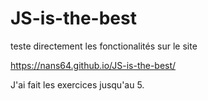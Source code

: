 # JS-is-the-best

teste directement les fonctionalités sur le site 

https://nans64.github.io/JS-is-the-best/

J'ai fait les exercices jusqu'au 5.
